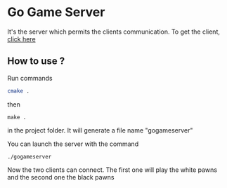 # Go Game Server
It's the server which permits the clients communication. To get the client, [click here](www.google.fr)

## How to use ?
Run commands 
```bash
cmake .
```

then
```
make .
```
in the project folder. It will generate a file name "gogameserver"

You can launch the server with the command 
```
./gogameserver
```

Now the two clients can connect. The first one will play the white pawns and the second one the black pawns
